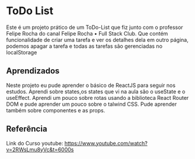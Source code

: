 
# ToDo List

Este é um projeto prático de um ToDo-List que fiz junto com o professor Felipe Rocha do canal Felipe Rocha • Full Stack Club. Que contém funcionalidade de criar uma tarefa e ver os detalhes dela em outro página, podemos apagar a tarefa e todas as tarefas são gerenciadas no localStorage



## Aprendizados
Neste projeto eu pude aprender o básico de ReactJS para seguir nos estudos. Aprendi sobre states,os states que vi na aula são o useState e o useEffect. Aprendi um pouco sobre rotas usando a biblioteca React Router DOM e pude aprender um pouco sobre o talwind CSS. Pude aprender também sobre componentes e as props.

## Referência

Link do Curso
youtube: https://www.youtube.com/watch?v=2RWsLmu8yVc&t=6000s
